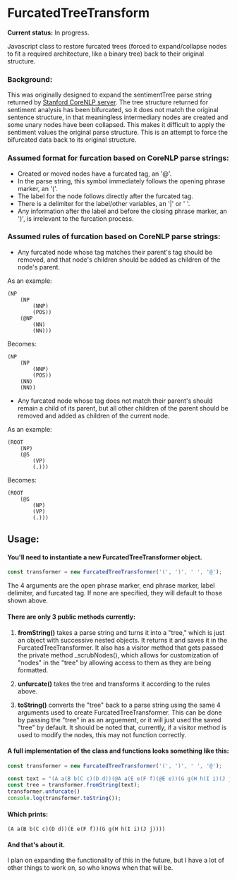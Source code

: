 # FurcatedTreeTransform
**Current status:** In progress.

Javascript class to restore furcated trees (forced to expand/collapse nodes to fit a required architecture, like a binary tree) back to their original structure.


### Background:
This was originally designed to expand the sentimentTree parse string returned by [Stanford CoreNLP server](https://stanfordnlp.github.io/CoreNLP/corenlp-server.html). The tree structure returned for sentiment analysis has been bifurcated, so it does not match the original sentence structure, in that meaningless intermediary nodes are created and some unary nodes have been collapsed. This makes it difficult to apply the sentiment values the original parse structure. This is an attempt to force the bifurcated data back to its original structure.

### Assumed format for furcation based on CoreNLP parse strings:
* Created or moved nodes have a furcated tag, an '@'.
* In the parse string, this symbol immediately follows the opening phrase marker, an '('.
* The label for the node follows directly after the furcated tag.
* There is a delimiter for the label/other variables, an '|' or ' '.
* Any information after the label and before the closing phrase marker, an ')', is irrelevant to the furcation process.

### Assumed rules of furcation based on CoreNLP parse strings:
* Any furcated node whose tag matches their parent's tag should be removed, and that node's children should be added as children of the node's parent.

As an example:
```
(NP
    (NP
        (NNP)
        (POS))
    (@NP
        (NN)
        (NN)))
```
Becomes:
```
(NP
    (NP
        (NNP)
        (POS))
    (NN)
    (NN))
```
* Any furcated node whose tag does not match their parent's should remain a child of its parent, but all other children of the parent should be removed and added as children of the current node.

As an example:
```
(ROOT
    (NP)
    (@S
        (VP)
        (.)))
```
Becomes:
```
(ROOT
    (@S
        (NP)
        (VP)
        (.)))
```
## Usage:
#### You'll need to instantiate a new FurcatedTreeTransformer object.
```javascript
const transformer = new FurcatedTreeTransformer('(', ')', ' ', '@');
```
The 4 arguments are the open phrase marker, end phrase marker, label delimiter, and furcated tag. If none are specified, they will default to those shown above.

#### There are only 3 public methods currently:
  1. **fromString()** takes a parse string and turns it into a "tree," which is just an object with successive nested objects. It returns it and saves it in the FurcatedTreeTransformer. It also has a visitor method that gets passed the private method \_scrubNodes(), which allows for customization of "nodes" in the "tree" by allowing access to them as they are being formatted.
  
  2. **unfurcate()** takes the tree and transforms it according to the rules above.
  
  3. **toString()** converts the "tree" back to a parse string using the same 4 arguments used to create FurcatedTreeTransformer. This can be done by passing the "tree" in as an arguement, or it will just used the saved "tree" by default. It should be noted that, currently, if a visitor method is used to modify the nodes, this may not function correctly.

#### A full implementation of the class and functions looks something like this:
```javascript
const transformer = new FurcatedTreeTransformer('(', ')', ' ', '@');

const text = "(A a(B b(C c)(D d))(@A a(E e(F f)(@E e))(G g(H h(I i)(J j))(@G g))))"
const tree = transformer.fromString(text);
transformer.unfurcate()
console.log(transformer.toString());
```
#### Which prints:
```
(A a(B b(C c)(D d))(E e(F f))(G g(H h(I i)(J j))))
```

#### And that's about it.
I plan on expanding the functionality of this in the future, but I have a lot of other things to work on, so who knows when that will be.
